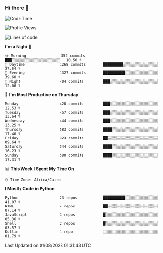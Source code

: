 ### Hi there 👋

<!--
**AMR-KELEG/AMR-KELEG** is a ✨ _special_ ✨ repository because its `README.md` (this file) appears on your GitHub profile.

Here are some ideas to get you started:

- 🔭 I’m currently working on ...
- 🌱 I’m currently learning ...
- 👯 I’m looking to collaborate on ...
- 🤔 I’m looking for help with ...
- 💬 Ask me about ...
- 📫 How to reach me: ...
- 😄 Pronouns: ...
- ⚡ Fun fact: ...
-->

<!--START_SECTION:waka-->
![Code Time](http://img.shields.io/badge/Code%20Time-0%20secs-blue)

![Profile Views](http://img.shields.io/badge/Profile%20Views-0-blue)

![Lines of code](https://img.shields.io/badge/From%20Hello%20World%20I%27ve%20Written-20.6%20million%20lines%20of%20code-blue)

**I'm a Night 🦉** 

```text
🌞 Morning                352 commits         ███░░░░░░░░░░░░░░░░░░░░░░   10.50 % 
🌆 Daytime                1268 commits        █████████░░░░░░░░░░░░░░░░   37.84 % 
🌃 Evening                1327 commits        ██████████░░░░░░░░░░░░░░░   39.60 % 
🌙 Night                  404 commits         ███░░░░░░░░░░░░░░░░░░░░░░   12.06 % 
```
📅 **I'm Most Productive on Thursday** 

```text
Monday                   420 commits         ███░░░░░░░░░░░░░░░░░░░░░░   12.53 % 
Tuesday                  457 commits         ███░░░░░░░░░░░░░░░░░░░░░░   13.64 % 
Wednesday                444 commits         ███░░░░░░░░░░░░░░░░░░░░░░   13.25 % 
Thursday                 583 commits         ████░░░░░░░░░░░░░░░░░░░░░   17.40 % 
Friday                   323 commits         ██░░░░░░░░░░░░░░░░░░░░░░░   09.64 % 
Saturday                 544 commits         ████░░░░░░░░░░░░░░░░░░░░░   16.23 % 
Sunday                   580 commits         ████░░░░░░░░░░░░░░░░░░░░░   17.31 % 
```


📊 **This Week I Spent My Time On** 

```text
🕑︎ Time Zone: Africa/Cairo
```

**I Mostly Code in Python** 

```text
Python                   23 repos            ██████████░░░░░░░░░░░░░░░   41.07 % 
HTML                     4 repos             ██░░░░░░░░░░░░░░░░░░░░░░░   07.14 % 
JavaScript               3 repos             █░░░░░░░░░░░░░░░░░░░░░░░░   05.36 % 
Shell                    2 repos             █░░░░░░░░░░░░░░░░░░░░░░░░   03.57 % 
Kotlin                   1 repo              ░░░░░░░░░░░░░░░░░░░░░░░░░   01.79 % 
```




 Last Updated on 01/08/2023 01:31:43 UTC
<!--END_SECTION:waka-->
